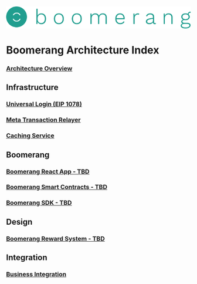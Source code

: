![alt text](https://github.com/BoomerangProject/boomerang-wiki/blob/master/images/logo.png "Boomerang Logo")
# Boomerang Architecture Index
### [Architecture Overview](https://github.com/BoomerangProject/boomerang-wiki/blob/master/architecture/Overview.md)

## Infrastructure
### [Universal Login (EIP 1078)](https://github.com/BoomerangProject/boomerang-wiki/blob/master/architecture/UniversalLogin.md)
### [Meta Transaction Relayer](https://github.com/BoomerangProject/boomerang-wiki/blob/master/architecture/MetaTransactionRelayer.md)
### [Caching Service](https://github.com/BoomerangProject/boomerang-wiki/blob/master/architecture/CachingService.md)

## Boomerang
### [Boomerang React App - TBD]()
### [Boomerang Smart Contracts - TBD]()
### [Boomerang SDK - TBD]()

## Design
### [Boomerang Reward System - TBD]()

## Integration
### [Business Integration](https://github.com/BoomerangProject/boomerang-wiki/blob/master/architecture/SkedaddleOnboarding.md)
